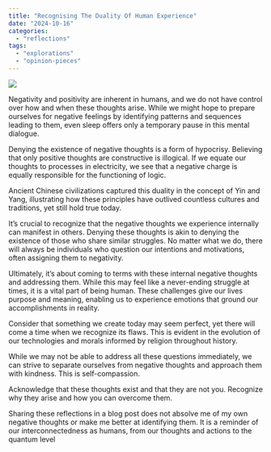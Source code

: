 ```yaml
---
title: "Recognising The Duality Of Human Experience"
date: "2024-10-16"
categories: 
  - "reflections"
tags: 
  - "explorations"
  - "opinion-pieces"
---
```


![](https://dmuolhoi.wordpress.com/wp-content/uploads/2024/10/pexels-photo-6944935.jpeg?w=1024)

Negativity and positivity are inherent in humans, and we do not have control over how and when these thoughts arise. While we might hope to prepare ourselves for negative feelings by identifying patterns and sequences leading to them, even sleep offers only a temporary pause in this mental dialogue.

Denying the existence of negative thoughts is a form of hypocrisy. Believing that only positive thoughts are constructive is illogical. If we equate our thoughts to processes in electricity, we see that a negative charge is equally responsible for the functioning of logic.

Ancient Chinese civilizations captured this duality in the concept of Yin and Yang, illustrating how these principles have outlived countless cultures and traditions, yet still hold true today.

It’s crucial to recognize that the negative thoughts we experience internally can manifest in others. Denying these thoughts is akin to denying the existence of those who share similar struggles. No matter what we do, there will always be individuals who question our intentions and motivations, often assigning them to negativity.

Ultimately, it’s about coming to terms with these internal negative thoughts and addressing them. While this may feel like a never-ending struggle at times, it is a vital part of being human. These challenges give our lives purpose and meaning, enabling us to experience emotions that ground our accomplishments in reality.

Consider that something we create today may seem perfect, yet there will come a time when we recognize its flaws. This is evident in the evolution of our technologies and morals informed by religion throughout history.

While we may not be able to address all these questions immediately, we can strive to separate ourselves from negative thoughts and approach them with kindness. This is self-compassion.

Acknowledge that these thoughts exist and that they are not you. Recognize why they arise and how you can overcome them.

Sharing these reflections in a blog post does not absolve me of my own negative thoughts or make me better at identifying them. It is a reminder of our interconnectedness as humans, from our thoughts and actions to the quantum level
